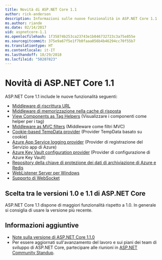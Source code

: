 ```yaml
---
title: Novità di ASP.NET Core 1.1
author: rick-anderson
description: Informazioni sulle nuove funzionalità in ASP.NET Core 1.1.
ms.author: riande
ms.date: 02/14/2017
uid: aspnetcore-1.1
ms.openlocfilehash: 1f35874b253ca23743e1b046732723c3a75e855e
ms.sourcegitcommit: 375e9a67f5e1f7b0faaa056b4b46294cc70f55b7
ms.translationtype: HT
ms.contentlocale: it-IT
ms.lasthandoff: 10/29/2018
ms.locfileid: "50207823"
---
```

# <a name="whats-new-in-aspnet-core-11"></a>Novità di ASP.NET Core 1.1

ASP.NET Core 1.1 include le nuove funzionalità seguenti:

- [Middleware di riscrittura URL](xref:fundamentals/url-rewriting)
- [Middleware di memorizzazione nella cache di risposta](xref:performance/caching/middleware)
- [View Components as Tag Helpers](xref:mvc/views/view-components#invoking-a-view-component-as-a-tag-helper) (Visualizzare i componenti come helper per i tag)
- [Middleware as MVC filters](xref:mvc/controllers/filters#using-middleware-in-the-filter-pipeline) (Middleware come filtri MVC)
- [Cookie-based TempData provider](xref:fundamentals/app-state#tempdata) (Provider TempData basato su cookie)
- [Azure App Service logging provider](xref:fundamentals/logging/index#azure-app-service-provider) (Provider di registrazione del Servizio app di Azure)
- [Azure Key Vault configuration provider](xref:security/key-vault-configuration) (Provider di configurazione di Azure Key Vault)
- [Repository della chiave di protezione dei dati di archiviazione di Azure e Redis](xref:security/data-protection/implementation/key-storage-providers#azure-and-redis)
- [WebListener Server per Windows](xref:fundamentals/servers/weblistener)
- [Supporto di WebSocket](xref:fundamentals/websockets)

## <a name="choosing-between-versions-10-and-11-of-aspnet-core"></a>Scelta tra le versioni 1.0 e 1.1 di ASP.NET Core

ASP.NET Core 1.1 dispone di maggiori funzionalità rispetto a 1.0. In generale si consiglia di usare la versione più recente.

## <a name="additional-information"></a>Informazioni aggiuntive

- [Note sulla versione di ASP.NET Core 1.1.0](https://github.com/aspnet/Home/releases/tag/1.1.0)
- Per essere aggiornati sull'avanzamento del lavoro e sui piani dei team di sviluppo di ASP.NET Core, partecipare alle riunioni in [ASP.NET Community Standup](https://live.asp.net/).
